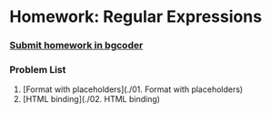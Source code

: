 Homework: Regular Expressions
=============================

### [Submit homework in bgcoder](http://bgcoder.com/Contests/365/JavaScript-Fundamentals-12-Regular-Expressions)

### Problem List

1. [Format with placeholders](./01. Format with placeholders)
1. [HTML binding](./02. HTML binding)
